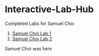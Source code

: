 # Interactive-Lab-Hub

Completed Labs for Samuel Choi

1. [Samuel Choi Lab 1](https://github.com/sgc87/IDD-Fa18-Lab1/blob/master/README.md)
2. [Samuel Choi Lab 2](https://github.com/sgc87/IDD-Fa19-Lab2/blob/master/README.md)

Samuel Choi was here
